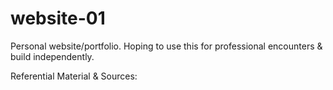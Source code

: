 # website-01
Personal website/portfolio. Hoping to use this for professional encounters &amp; build independently. 

Referential Material & Sources:


